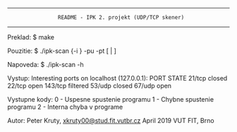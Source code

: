 --------------------------------------------------------------------------------
                    README - IPK 2. projekt (UDP/TCP skener)
--------------------------------------------------------------------------------
Preklad:
  $ make

Pouzitie:
  $ ./ipk-scan {-i <interface>} -pu <port-ranges> -pt <por-ranges> [<domain-name> | <IP-address>]

Napoveda:
  $ ./ipk-scan -h

Vystup:
  Interesting ports on localhost (127.0.0.1):
  PORT     STATE
  21/tcp	 closed
  22/tcp 	 open
  143/tcp	 filtered
  53/udp	 closed
  67/udp	 open

Vystupne kody:
  0 - Uspesne spustenie programu
  1 - Chybne spustenie programu
  2 - Interna chyba v programe

Autor:
  Peter Kruty, <xkruty00@stud.fit.vutbr.cz>
  April 2019
  VUT FIT, Brno
